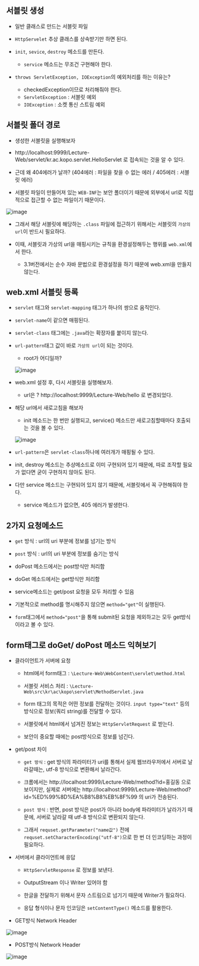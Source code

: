 ## 서블릿 생성

- 일반 클래스로 만드는 서블릿 파일

- `HttpServelet` 추상 클래스를 상속받기만 하면 된다. 

- `init`, `sevice`, `destroy` 메소드를 만든다. 
  - `service` 메소드는 무조건 구현해야 한다.

- `throws ServletException, IOException`의 예외처리를 하는 이유는?

  - checkedException이므로 처리해줘야 한다. 
  - `ServletException` : 서블릿 예외 
  - `IOException` : 소켓 통신 스트림 예외


## 서블릿 폴더 경로

- 생성한 서블릿을 실행해보자 

- http://localhost:9999/Lecture-Web/servlet/kr.ac.kopo.servlet.HelloServlet 로 접속되는 것을 알 수 있다. 

- 근데 왜 404에러가 날까? (404에러 : 파일을 찾을 수 없는 에러 / 405에러 : 서블릿 에러)

- 서블릿 파일이 만들어져 있는 `WEB-INF`는 보안 폴더이기 때문에 외부에서 url로 직접적으로 접근할 수 없는 파일이기 때문이다. 

![image](https://user-images.githubusercontent.com/77392444/122512159-69b83c00-d043-11eb-8c26-e3ec603a5320.png)

- 그래서 해당 서블릿에 해당하는 `.class` 파일에 접근하기 위해서는 서블릿의 `가상의 url`이 반드시 필요하다. 

- 이때, 서블릿과 가상의 url을 매핑시키는 규칙을 환경설정해두는 행위를 `web.xml`에서 한다. 

  - 3.1버전에서는 순수 자바 문법으로 환경설정을 하기 때문에 web.xml을 만들지 않는다. 


## web.xml 서블릿 등록

- `servlet` 태그와 `servlet-mapping` 태그가 하나의 쌍으로 움직인다. 

- `servlet-name`이 같으면 매핑된다. 

- `servlet-class` 태그에는 `.java`라는 확장자를 붙이지 않는다. 

- `url-pattern`태그 값이 바로 `가상의 url`이 되는 것이다. 
  - root가 어디일까? 
  
  ![image](https://user-images.githubusercontent.com/77392444/122511811-cf57f880-d042-11eb-905a-9dd547580c9f.png)


- web.xml 설정 후, 다시 서블릿을 실행해보자.
  - url은 ? http://localhost:9999/Lecture-Web/hello 로 변경되었다.


- 해당 url에서 새로고침을 해보자
  - init 메소드는 한 번만 실행되고, service() 메소드만 새로고침할때마다 호출되는 것을 볼 수 있다. 
  
  ![image](https://user-images.githubusercontent.com/77392444/122511981-1fcf5600-d043-11eb-8a1d-529595332fb9.png)


- `url-pattern`은 `servlet-class`하나에 여러개가 매핑될 수 있다. 

- init, destroy 메소드는 추상메소드로 이미 구현되어 있기 때문에, 따로 조작할 필요가 없다면 굳이 구현하지 않아도 된다. 

- 다만 service 메소드는 구현되어 있지 않기 때문에, 서블릿에서 꼭 구현해줘야 한다. 

  - service 메소드가 없으면, 405 에러가 발생한다. 



## 2가지 요청메소드
- `get` 방식 : url의 uri 부분에 정보를 넘기는 방식

- `post` 방식 : url의 uri 부분에 정보를 숨기는 방식
  

- doPost 메소드에서는 post방식만 처리함

- doGet 메소드에서는 get방식만 처리함

- service메소드는 get/post 요청을 모두 처리할 수 있음


- 기본적으로 method를 명시해주지 않으면 `method="get"`이 실행된다. 

- `form`태그에서 `method="post"`을 통해 submit된 요청을 제외하고는 모두 get방식이라고 볼 수 있다.



## form태그로 doGet/ doPost 메소드 익혀보기

- 클라이언트가 서버에 요청
  - html에서 form태그 : `\Lecture-Web\WebContent\servlet\method.html`

  - 서블릿 서비스 처리 : `\Lecture-Web\src\kr\ac\kopo\servlet\MethodServlet.java`

  - form 태그의 목적은 어떤 정보를 전달하는 것이다. `input type="text"` 등의 방식으로 정보(쿼리 string)를 전달할 수 있다. 

  - 서블릿에서 html에서 넘겨진 정보는 `HttpServletRequest` 로 받는다.

  - 보안이 중요할 때에는 post방식으로 정보를 넘긴다. 


- get/post 차이

  - `get 방식` : get 방식의 파라미터가 uri를 통해서 실제 웹브라우저에서 서버로 날라갈때는, utf-8 방식으로 변환해서 날라간다. 
  - 크롬에서는 http://localhost:9999/Lecture-Web/method?id=홍길동 으로 보이지만, 실제로 서버에는 http://localhost:9999/Lecture-Web/method?id=%ED%99%8D%EA%B8%B8%EB%8F%99 의 uri가 전송된다.

  - `post 방식` : 반면, post 방식은 post가 아니라 body에 파라미터가 날라가기 때문에, 서버로 날라갈 때 utf-8 방식으로 변환되지 않는다.
  - 그래서 `requset.getParameter("name값")` 전에 `requset.setCharacterEncoding("utf-8")`으로 한 번 더 인코딩하는 과정이 필요하다. 


- 서버에서 클라이언트에 응답
  
  - `HttpServletResponse` 로 정보를 보낸다. 
  
  - OutputStream 이나 Writer 있어야 함
  
  - 한글을 전달하기 위해서 문자 스트림으로 넘기기 때문에 Writer가 필요하다. 

  - 응답 형식이나 문자 인코딩은 `setContentType()` 메소드를 활용한다. 


- GET방식 Network Header

![image](https://user-images.githubusercontent.com/77392444/122693235-f6494100-d273-11eb-90b8-eb71d6b0e528.png)

- POST방식 Network Header

![image](https://user-images.githubusercontent.com/77392444/122693264-209afe80-d274-11eb-9425-30dd81abc426.png)

